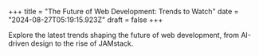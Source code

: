 +++
title = "The Future of Web Development: Trends to Watch"
date = "2024-08-27T05:19:15.923Z"
draft = false
+++

  Explore the latest trends shaping the future of web development, from AI-driven design to the rise of JAMstack.
        
